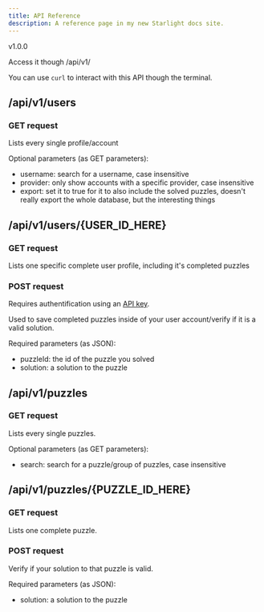 ```yaml
---
title: API Reference
description: A reference page in my new Starlight docs site.
---
```


v1.0.0

Access it though /api/v1/

You can use `curl` to interact with this API though the terminal.

## /api/v1/users

### GET request

Lists every single profile/account

Optional parameters (as GET parameters):

- username: search for a username, case insensitive
- provider: only show accounts with a specific provider, case insensitive
- export: set it to true for it to also include the solved puzzles, doesn't
  really export the whole database, but the interesting things

## /api/v1/users/{USER_ID_HERE}

### GET request

Lists one specific complete user profile, including it's completed puzzles

### POST request

Requires authentification using an [API key](/account).

Used to save completed puzzles inside of your user account/verify if it is a
valid solution.

Required parameters (as JSON):

- puzzleId: the id of the puzzle you solved
- solution: a solution to the puzzle

## /api/v1/puzzles

### GET request

Lists every single puzzles.

Optional parameters (as GET parameters):

- search: search for a puzzle/group of puzzles, case insensitive

## /api/v1/puzzles/{PUZZLE_ID_HERE}

### GET request

Lists one complete puzzle.

### POST request

Verify if your solution to that puzzle is valid.

Required parameters (as JSON):

- solution: a solution to the puzzle

